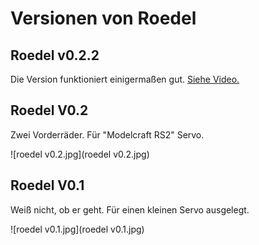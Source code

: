 Versionen von Roedel
====================


Roedel v0.2.2
-------------

Die Version funktioniert einigermaßen gut. [Siehe Video.](http://youtu.be/wDSMWdDKJlY)

Roedel V0.2
-----------

Zwei Vorderräder. Für "Modelcraft RS2" Servo.

![roedel v0.2.jpg](roedel v0.2.jpg)

Roedel V0.1
-----------

Weiß nicht, ob er geht. Für einen kleinen Servo ausgelegt.

![roedel v0.1.jpg](roedel v0.1.jpg)


